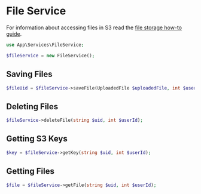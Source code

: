 # File Service

For information about accessing files in S3 read the [file storage how-to guide](/how-to/file-storage).

```php
use App\Services\FileService;

$fileService = new FileService();
```

## Saving Files

```php
$fileUid = $fileService->saveFile(UploadedFile $uploadedFile, int $userId, string $uid = null);
```

## Deleting Files

```php
$fileService->deleteFile(string $uid, int $userId);
```

## Getting S3 Keys

```php
$key = $fileService->getKey(string $uid, int $userId);
```

## Getting Files

```php
$file = $fileService->getFile(string $uid, int $userId);
```
